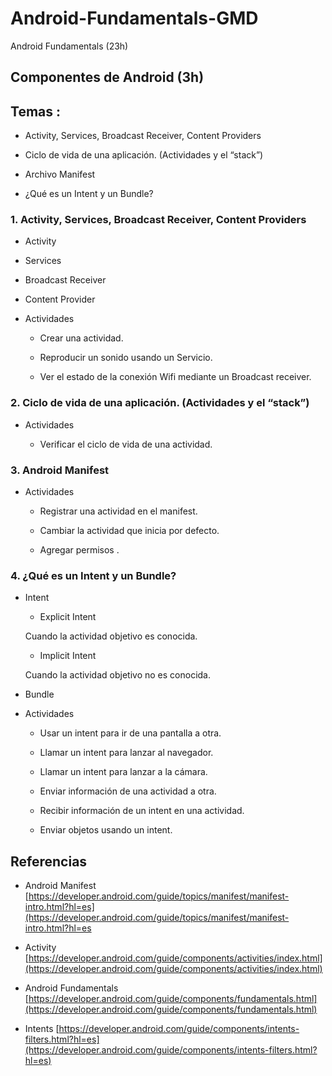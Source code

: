 # Android-Fundamentals-GMD
Android Fundamentals (23h)

## Componentes de Android (3h)

## Temas :

- Activity, Services, Broadcast Receiver, Content Providers

- Ciclo de vida de una aplicación. (Actividades y el “stack”)

- Archivo Manifest

- ¿Qué es un Intent y un Bundle?


### 1. Activity, Services, Broadcast Receiver, Content Providers

- Activity

- Services

- Broadcast Receiver

- Content Provider

- Actividades

    * Crear una actividad.
    
    * Reproducir un sonido usando un Servicio.
    
    * Ver el estado de la conexión Wifi mediante un Broadcast receiver.

### 2. Ciclo de vida de una aplicación. (Actividades y el “stack”)

- Actividades
    
    * Verificar el ciclo de vida de una actividad.
 
### 3. Android Manifest

- Actividades
    
    * Registrar una actividad en el manifest.
    
    * Cambiar la actividad que inicia por defecto.
    
    * Agregar permisos .
    
### 4. ¿Qué es un Intent y un Bundle?

- Intent
    
    * Explicit Intent 
    
    Cuando la actividad objetivo es conocida.

    * Implicit Intent
    
    Cuando la actividad objetivo no es conocida.
    
- Bundle

- Actividades
    
    * Usar un intent para ir de una pantalla a otra.
    
    * Llamar un intent para lanzar al navegador.
    
    * Llamar un intent para lanzar a la cámara.
    
    * Enviar información de una actividad a otra.
    
    * Recibir información de un intent en una actividad.
    
    * Enviar objetos usando un intent.

## Referencias

- Android Manifest [https://developer.android.com/guide/topics/manifest/manifest-intro.html?hl=es](https://developer.android.com/guide/topics/manifest/manifest-intro.html?hl=es

- Activity [https://developer.android.com/guide/components/activities/index.html](https://developer.android.com/guide/components/activities/index.html)

- Android Fundamentals [https://developer.android.com/guide/components/fundamentals.html](https://developer.android.com/guide/components/fundamentals.html)

- Intents [https://developer.android.com/guide/components/intents-filters.html?hl=es](https://developer.android.com/guide/components/intents-filters.html?hl=es)

